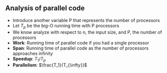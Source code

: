 
## Analysis of parallel code 
- Introduce another variable P that represents the number of processors
- Let $T_p$ be the big-O running time with P processors
- We know analyze with respect to n, the input size, and P, the number of processors
- **Work**: Running time of parallel code if you had a single processor
- **Span**: Running time of parallel code as the number of processors approaches infinity
- **Speedup**: $T_1/T_p$ 
- **Parallelism**: $\frac{T_1}{T_{\infty}}$
